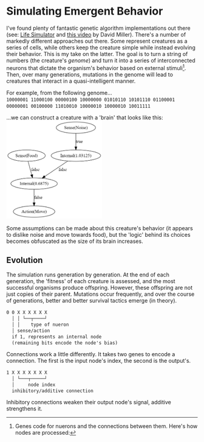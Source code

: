 # Simulating Emergent Behavior

I've found plenty of fantastic genetic algorithm implementations out there (see: [Life Simulator](https://life-simulator.netlify.app/) and [this video](https://youtu.be/N3tRFayqVtk) by David Miller). There's a number of markedly different approaches out there. Some represent creatures as a series of cells, while others keep the creature simple while instead evolving their behavior. This is my take on the latter. The goal is to turn a string of numbers (the creature's *genome*) and turn it into a series of interconnected neurons that dictate the organism's behavior based on external stimuli[^1]. Then, over many generations, mutations in the genome will lead to creatures that interact in a quasi-intelligent manner.

For example, from the following genome...  
`10000001 11000100 00000100 10000000 01010110 10101110 01100001 00000001 00100000 11010010 10000010 10000010 10011111`

...we can construct a creature with a 'brain' that looks like this:
<img src="/images/01.png" alt="a simple brain" width="50%"/>

Some assumptions can be made about this creature's behavior (it appears to dislike noise and move towards food), but the 'logic' behind its choices becomes obfuscated as the size of its brain increases.

## Evolution

The simulation runs generation by generation. At the end of each generation, the 'fitness' of each creature is assessed, and the most successful organisms produce offspring. However, these offspring are not just copies of their parent. Mutations occur frequently, and over the course of generations, better and better survival tactics emerge (in theory).

[^1]: Genes code for nuerons and the connections between them.
  Here's how nodes are processed:
  ```
  0 0 X X X X X X
    │ │ └──┬────┘
    │ │    type of nueron
    │ sense/action
    if 1, represents an internal node
    (remaining bits encode the node's bias)
  ``` 
  Connections work a little differently.
  It takes two genes to encode a connection.
  The first is the input node's index, the second is the output's.
  ```
  1 X X X X X X X
    │ └───┬─────┘
    │     node index
    inhibitory/additive connection
  ``` 
  Inhibitory connections weaken their output node's signal, additive strengthens it.